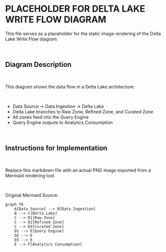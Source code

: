 # PLACEHOLDER FOR DELTA LAKE WRITE FLOW DIAGRAM

This file serves as a placeholder for the static image rendering of the Delta Lake Write Flow diagram.

 

## Diagram Description

 

This diagram shows the data flow in a Delta Lake architecture:

 
- Data Source -> Data Ingestion -> Delta Lake
- Delta Lake branches to Raw Zone, Refined Zone, and Curated Zone
- All zones feed into the Query Engine
- Query Engine outputs to Analytics Consumption

 

## Instructions for Implementation

 

Replace this markdown file with an actual PNG image exported from a Mermaid rendering tool.

 

Original Mermaid Source:

```mermaid
graph TD
    A[Data Source] --> B[Data Ingestion]
    B --> C[Delta Lake]
    C --> D1[Raw Zone]
    C --> D2[Refined Zone]
    C --> D3[Curated Zone]
    D1 --> E[Query Engine]
    D2 --> E
    D3 --> E
    E --> F[Analytics Consumption]
```
